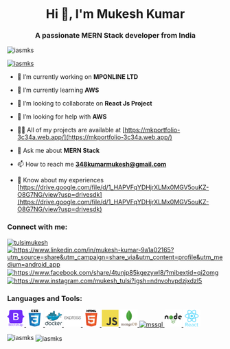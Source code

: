 <h1 align="center">Hi 👋, I'm Mukesh Kumar</h1>
<h3 align="center">A passionate MERN Stack developer from India</h3>

<p align="left"> <img src="https://komarev.com/ghpvc/?username=iasmks&label=Profile%20views&color=0e75b6&style=flat" alt="iasmks" /> </p>

<p align="left"> <a href="https://github.com/ryo-ma/github-profile-trophy"><img src="https://github-profile-trophy.vercel.app/?username=iasmks" alt="iasmks" /></a> </p>

- 🔭 I’m currently working on **MPONLINE LTD**

- 🌱 I’m currently learning **AWS**

- 👯 I’m looking to collaborate on **React Js Project**

- 🤝 I’m looking for help with **AWS**

- 👨‍💻 All of my projects are available at [https://mkportfolio-3c34a.web.app/](https://mkportfolio-3c34a.web.app/)

- 💬 Ask me about **MERN Stack**

- 📫 How to reach me **348kumarmukesh@gmail.com**

- 📄 Know about my experiences [https://drive.google.com/file/d/1_HAPVFqYDHjrXLMx0MGV5ouKZ-O8G7NG/view?usp=drivesdk](https://drive.google.com/file/d/1_HAPVFqYDHjrXLMx0MGV5ouKZ-O8G7NG/view?usp=drivesdk)

<h3 align="left">Connect with me:</h3>
<p align="left">
<a href="https://twitter.com/tulsimukesh" target="blank"><img align="center" src="https://raw.githubusercontent.com/rahuldkjain/github-profile-readme-generator/master/src/images/icons/Social/twitter.svg" alt="tulsimukesh" height="30" width="40" /></a>
<a href="https://linkedin.com/in/https://www.linkedin.com/in/mukesh-kumar-9a1a02165?utm_source=share&utm_campaign=share_via&utm_content=profile&utm_medium=android_app" target="blank"><img align="center" src="https://raw.githubusercontent.com/rahuldkjain/github-profile-readme-generator/master/src/images/icons/Social/linked-in-alt.svg" alt="https://www.linkedin.com/in/mukesh-kumar-9a1a02165?utm_source=share&utm_campaign=share_via&utm_content=profile&utm_medium=android_app" height="30" width="40" /></a>
<a href="https://fb.com/https://www.facebook.com/share/4tunjp85kgezywl8/?mibextid=qi2omg" target="blank"><img align="center" src="https://raw.githubusercontent.com/rahuldkjain/github-profile-readme-generator/master/src/images/icons/Social/facebook.svg" alt="https://www.facebook.com/share/4tunjp85kgezywl8/?mibextid=qi2omg" height="30" width="40" /></a>
<a href="https://instagram.com/https://www.instagram.com/mukesh_tulsi?igsh=ndnvohvpdzjxdzl5" target="blank"><img align="center" src="https://raw.githubusercontent.com/rahuldkjain/github-profile-readme-generator/master/src/images/icons/Social/instagram.svg" alt="https://www.instagram.com/mukesh_tulsi?igsh=ndnvohvpdzjxdzl5" height="30" width="40" /></a>
</p>

<h3 align="left">Languages and Tools:</h3>
<p align="left"> <a href="https://getbootstrap.com" target="_blank" rel="noreferrer"> <img src="https://raw.githubusercontent.com/devicons/devicon/master/icons/bootstrap/bootstrap-plain-wordmark.svg" alt="bootstrap" width="40" height="40"/> </a> <a href="https://www.w3schools.com/css/" target="_blank" rel="noreferrer"> <img src="https://raw.githubusercontent.com/devicons/devicon/master/icons/css3/css3-original-wordmark.svg" alt="css3" width="40" height="40"/> </a> <a href="https://www.docker.com/" target="_blank" rel="noreferrer"> <img src="https://raw.githubusercontent.com/devicons/devicon/master/icons/docker/docker-original-wordmark.svg" alt="docker" width="40" height="40"/> </a> <a href="https://expressjs.com" target="_blank" rel="noreferrer"> <img src="https://raw.githubusercontent.com/devicons/devicon/master/icons/express/express-original-wordmark.svg" alt="express" width="40" height="40"/> </a> <a href="https://www.w3.org/html/" target="_blank" rel="noreferrer"> <img src="https://raw.githubusercontent.com/devicons/devicon/master/icons/html5/html5-original-wordmark.svg" alt="html5" width="40" height="40"/> </a> <a href="https://developer.mozilla.org/en-US/docs/Web/JavaScript" target="_blank" rel="noreferrer"> <img src="https://raw.githubusercontent.com/devicons/devicon/master/icons/javascript/javascript-original.svg" alt="javascript" width="40" height="40"/> </a> <a href="https://www.mongodb.com/" target="_blank" rel="noreferrer"> <img src="https://raw.githubusercontent.com/devicons/devicon/master/icons/mongodb/mongodb-original-wordmark.svg" alt="mongodb" width="40" height="40"/> </a> <a href="https://www.microsoft.com/en-us/sql-server" target="_blank" rel="noreferrer"> <img src="https://www.svgrepo.com/show/303229/microsoft-sql-server-logo.svg" alt="mssql" width="40" height="40"/> </a> <a href="https://nodejs.org" target="_blank" rel="noreferrer"> <img src="https://raw.githubusercontent.com/devicons/devicon/master/icons/nodejs/nodejs-original-wordmark.svg" alt="nodejs" width="40" height="40"/> </a> <a href="https://reactjs.org/" target="_blank" rel="noreferrer"> <img src="https://raw.githubusercontent.com/devicons/devicon/master/icons/react/react-original-wordmark.svg" alt="react" width="40" height="40"/> </a> </p>

<p><img align="left" src="https://github-readme-stats.vercel.app/api/top-langs?username=iasmks&show_icons=true&locale=en&layout=compact" alt="iasmks" /></p>

<p>&nbsp;<img align="center" src="https://github-readme-stats.vercel.app/api?username=iasmks&show_icons=true&locale=en" alt="iasmks" /></p>
